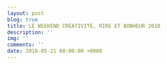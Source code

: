 ```yaml
---
layout: post
blog: true
title: LE WEEKEND CRÉATIVITÉ, RIRE ET BONHEUR 2018
description: ''
img: ''
comments: ''
date: 2018-05-21 00:00:00 +0000
---
```

